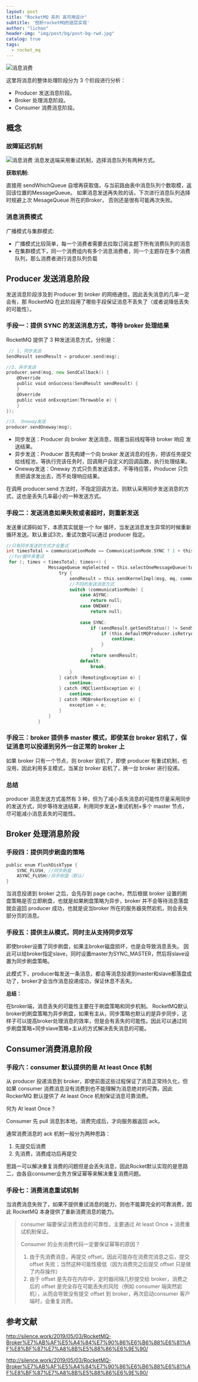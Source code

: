 ```yaml
---
layout: post
title: "RocketMQ 系列 高可用设计"
subtitle: '刨析rocketMQ的底层实现'
author: "lichao"
header-img: "img/post/bg/post-bg-rwd.jpg"
catalog: true
tags:
  - rocket_mq
---
```



![消息消费](/img/rocketmq/1.png)

这里将消息的整体处理阶段分为 3 个阶段进行分析：

* Producer 发送消息阶段。
* Broker 处理消息阶段。
* Consumer 消费消息阶段。

## 概念

### 故障延迟机制

![消息消费](/img/rocketmq/图片1.png)
消息发送端采用重试机制，选择消息队列有两种方式。  

**获取机制:**

直接用 sendWhichQueue 自增再获取值，与当前路由表中消息队列个数取模，返回该位置的MessageQueue。
如果消息发送再失败的话，下次进行消息队列选择时规避上次 MesageQueue 所在的Broker， 否则还是很有可能再次失败。

### 消息消费模式

广播模式与集群模式:

* 广播模式比较简单，每一个消费者需要去拉取订阅主题下所有消费队列的消息
* 在集群模式下，同一个消费组内有多个消息消费者，同一个主题存在多个消费队列，那么消费者进行消息队列负载

## Producer 发送消息阶段

发送消息阶段涉及到 Producer 到 broker 的网络通信，因此丢失消息的几率一定会有，那 RocketMQ 在此阶段用了哪些手段保证消息不丢失了（或者说降低丢失的可能性）。

### 手段一：提供 SYNC 的发送消息方式，等待 broker 处理结果

RocketMQ 提供了 3 种发送消息方式，分别是：

```go
 // 1、同步发送
SendResult sendResult = producer.send(msg);

//2、异步发送
producer.send(msg, new SendCallback() {
    @Override
    public void onSuccess(SendResult sendResult) {
    }
    @Override
    public void onException(Throwable e) {
    }
});

//3、 Oneway发送
producer.sendOneway(msg);
```

* 同步发送：Producer 向 broker 发送消息，阻塞当前线程等待 broker 响应 发送结果。
* 异步发送：Producer 首先构建一个向 broker 发送消息的任务，把该任务提交给线程池，等执行完该任务时，回调用户自定义的回调函数，执行处理结果。
* Oneway发送：Oneway 方式只负责发送请求，不等待应答，Producer 只负责把请求发出去，而不处理响应结果。

在调用 producer.send 方法时，不指定回调方法，则默认采用同步发送消息的方式，这也是丢失几率最小的一种发送方式。

### 手段二：发送消息如果失败或者超时，则重新发送

发送重试源码如下，本质其实就是一个 for 循环，当发送消息发生异常的时候重新循环发送。默认重试3次，重试次数可以通过 producer 指定。

```go
//只有同步发送的方式才会重试
int timesTotal = communicationMode == CommunicationMode.SYNC ? 1 + this.defaultMQProducer.getRetryTimesWhenSendFailed() : 1;
 //for循环来重试
 for (; times < timesTotal; times++) {
                MessageQueue mqSelected = this.selectOneMessageQueue(topicPublishInfo, lastBrokerName);
                    try {
                        sendResult = this.sendKernelImpl(msg, mq, communicationMode, sendCallback, topicPublishInfo, timeout - costTime);
                        //不同的发送消息方式
                        switch (communicationMode) {
                            case ASYNC:
                                return null;
                            case ONEWAY:
                                return null;
                            
                            case SYNC:
                                if (sendResult.getSendStatus() != SendStatus.SEND_OK) {
                                    if (this.defaultMQProducer.isRetryAnotherBrokerWhenNotStoreOK()) {
                                        continue;
                                    }
                                }
                                return sendResult;
                            default:
                                break;
                        }
                    } catch (RemotingException e) {
                        continue;
                    } catch (MQClientException e) {
                        continue;
                    } catch (MQBrokerException e) {
                        exception = e;
                    }
                } 
            }
```

### 手段三：broker 提供多 master 模式，即使某台 broker 宕机了，保证消息可以投递到另外一台正常的 broker 上

如果 broker 只有一个节点，则 broker 宕机了，即使 producer 有重试机制，也没用，因此利用多主模式，当某台 broker 宕机了，换一台 broker 进行投递。

### 总结

producer 消息发送方式虽然有 3 种，但为了减小丢失消息的可能性尽量采用同步的发送方式，同步等待发送结果，利用同步发送+重试机制+多个 master 节点，尽可能减小消息丢失的可能性。

## Broker 处理消息阶段

### 手段四：提供同步刷盘的策略

```go
public enum FlushDiskType {
    SYNC_FLUSH, //同步刷盘
    ASYNC_FLUSH//异步刷盘（默认）
}
```

当消息投递到 broker 之后，会先存到 page cache，然后根据 broker 设置的刷盘策略是否立即刷盘，也就是如果刷盘策略为异步，broker 并不会等待消息落盘就会返回 producer 成功，也就是说当broker 所在的服务器突然宕机，则会丢失部分页的消息。

### 手段五：提供主从模式，同时主从支持同步双写

即使broker设置了同步刷盘，如果主broker磁盘损坏，也是会导致消息丢失。
因此可以给broker指定slave，同时设置master为SYNC_MASTER，然后将slave设置为同步刷盘策略。

此模式下，producer每发送一条消息，都会等消息投递到master和slave都落盘成功了，broker才会当作消息投递成功，保证休息不丢失。

**总结：**

在broker端，消息丢失的可能性主要在于刷盘策略和同步机制。
RocketMQ默认broker的刷盘策略为异步刷盘，如果有主从，同步策略也默认的是异步同步，这样子可以提高broker处理消息的效率，但是会有丢失的可能性。因此可以通过同步刷盘策略+同步slave策略+主从的方式解决丢失消息的可能。

## Consumer消费消息阶段

### 手段六：consumer 默认提供的是 At least Once 机制

从 producer 投递消息到 broker，即使前面这些过程保证了消息正常持久化，但如果 consumer 消费消息没有消费到也不能理解为消息绝对的可靠。因此 RockerMQ 默认提供了 At least Once 机制保证消息可靠消费。

何为 At least Once？

Consumer 先 pull 消息到本地，消费完成后，才向服务器返回 ack。

通常消费消息的 ack 机制一般分为两种思路：

1. 先提交后消费
2. 先消费，消费成功后再提交

思路一可以解决重复消费的问题但是会丢失消息，因此Rocket默认实现的是思路二，由各自consumer业务方保证幂等来解决重复消费问题。

### 手段七：消费消息重试机制

当消费消息失败了，如果不提供重试消息的能力，则也不能算完全的可靠消费，因此 RocketMQ 本身提供了重新消费消息的能力。

> consumer 端要保证消费消息的可靠性，主要通过 At least Once + 消费重试机制保证。
>
> Consumer 的业务消费代码一定要保证幂等的原因？
>
>1. 由于先消费消息，再提交 offset，因此可能存在消费完消息之后，提交 offset 失败；当然这种可能性极低（因为消费完之后提交 offset 只是做了内存操作）
>2. 由于 offset 是先存在内存中，定时器间隔几秒提交给 broker，消费之后的 offset 是完全存在可能丢失的风险（例如 consumer 端突然宕机），从而会导致没有提交 offset 到 broker，再次启动consumer 客户端时，会重复消费。

## 参考文献

<http://silence.work/2019/05/03/RocketMQ-Broker%E7%AB%AF%E5%A4%84%E7%90%86%E6%B6%88%E6%81%AF%E8%BF%87%E7%A8%8B%E5%88%86%E6%9E%90/>

<http://silence.work/2019/05/03/RocketMQ-Broker%E7%AB%AF%E5%A4%84%E7%90%86%E6%B6%88%E6%81%AF%E8%BF%87%E7%A8%8B%E5%88%86%E6%9E%90/>
